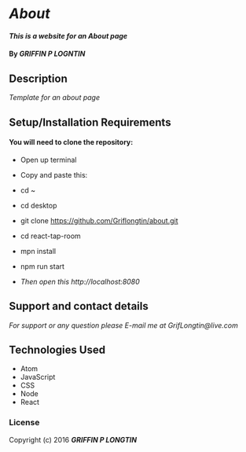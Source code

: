 # _About_

#### _This is a website for an About page_

#### By _**GRIFFIN P LOGNTIN**_

## Description

_Template for an about page_

## Setup/Installation Requirements

#### You will need to clone the repository:

* Open up terminal
* Copy and paste this:
* cd ~
* cd desktop
* git clone https://github.com/Griflongtin/about.git
* cd react-tap-room
* mpn install
* npm run start

* _Then open this http://localhost:8080_

## Support and contact details

_For support or any question please E-mail me at GrifLongtin@live.com_

## Technologies Used

  * Atom
  * JavaScript
  * CSS
  * Node
  * React

### License

Copyright (c) 2016 **_GRIFFIN P LONGTIN_**
